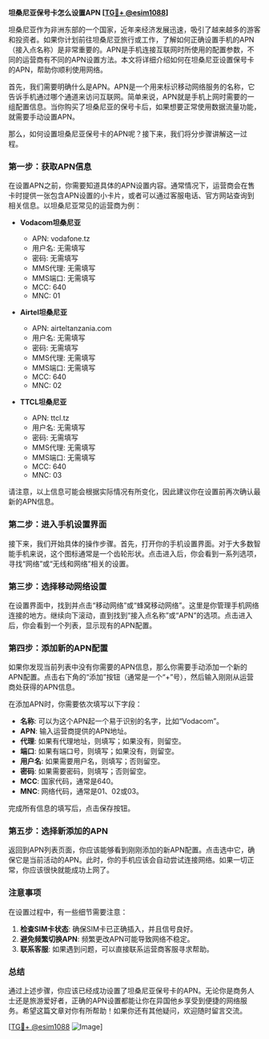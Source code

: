 **坦桑尼亚保号卡怎么设置APN [[TG💪+ @esim1088](https://t.me/s/esim1088)]**

坦桑尼亚作为非洲东部的一个国家，近年来经济发展迅速，吸引了越来越多的游客和投资者。如果你计划前往坦桑尼亚旅行或工作，了解如何正确设置手机的APN（接入点名称）是非常重要的。APN是手机连接互联网时所使用的配置参数，不同的运营商有不同的APN设置方法。本文将详细介绍如何在坦桑尼亚设置保号卡的APN，帮助你顺利使用网络。

首先，我们需要明确什么是APN。APN是一个用来标识移动网络服务的名称，它告诉手机通过哪个通道来访问互联网。简单来说，APN就是手机上网时需要的一组配置信息。当你购买了坦桑尼亚的保号卡后，如果想要正常使用数据流量功能，就需要手动设置APN。

那么，如何设置坦桑尼亚保号卡的APN呢？接下来，我们将分步骤讲解这一过程。

### 第一步：获取APN信息

在设置APN之前，你需要知道具体的APN设置内容。通常情况下，运营商会在售卡时提供一张包含APN设置的小卡片，或者可以通过客服电话、官方网站查询到相关信息。以坦桑尼亚常见的运营商为例：

- **Vodacom坦桑尼亚**
  - APN: vodafone.tz
  - 用户名: 无需填写
  - 密码: 无需填写
  - MMS代理: 无需填写
  - MMS端口: 无需填写
  - MCC: 640
  - MNC: 01

- **Airtel坦桑尼亚**
  - APN: airteltanzania.com
  - 用户名: 无需填写
  - 密码: 无需填写
  - MMS代理: 无需填写
  - MMS端口: 无需填写
  - MCC: 640
  - MNC: 02

- **TTCL坦桑尼亚**
  - APN: ttcl.tz
  - 用户名: 无需填写
  - 密码: 无需填写
  - MMS代理: 无需填写
  - MMS端口: 无需填写
  - MCC: 640
  - MNC: 03

请注意，以上信息可能会根据实际情况有所变化，因此建议你在设置前再次确认最新的APN信息。

### 第二步：进入手机设置界面

接下来，我们开始具体的操作步骤。首先，打开你的手机设置界面。对于大多数智能手机来说，这个图标通常是一个齿轮形状。点击进入后，你会看到一系列选项，寻找“网络”或“无线和网络”相关的设置。

### 第三步：选择移动网络设置

在设置界面中，找到并点击“移动网络”或“蜂窝移动网络”。这里是你管理手机网络连接的地方。继续向下滚动，直到找到“接入点名称”或“APN”的选项。点击进入后，你会看到一个列表，显示现有的APN配置。

### 第四步：添加新的APN配置

如果你发现当前列表中没有你需要的APN信息，那么你需要手动添加一个新的APN配置。点击右下角的“添加”按钮（通常是一个“+”号），然后输入刚刚从运营商处获得的APN信息。

在添加APN时，你需要依次填写以下字段：
- **名称**: 可以为这个APN起一个易于识别的名字，比如“Vodacom”。
- **APN**: 输入运营商提供的APN地址。
- **代理**: 如果有代理地址，则填写；如果没有，则留空。
- **端口**: 如果有端口号，则填写；如果没有，则留空。
- **用户名**: 如果需要用户名，则填写；否则留空。
- **密码**: 如果需要密码，则填写；否则留空。
- **MCC**: 国家代码，通常是640。
- **MNC**: 网络代码，通常是01、02或03。

完成所有信息的填写后，点击保存按钮。

### 第五步：选择新添加的APN

返回到APN列表页面，你应该能够看到刚刚添加的新APN配置。点击选中它，确保它是当前活动的APN。此时，你的手机应该会自动尝试连接网络。如果一切正常，你应该很快就能成功上网了。

### 注意事项

在设置过程中，有一些细节需要注意：
1. **检查SIM卡状态**: 确保SIM卡已正确插入，并且信号良好。
2. **避免频繁切换APN**: 频繁更改APN可能导致网络不稳定。
3. **联系客服**: 如果遇到问题，可以直接联系运营商客服寻求帮助。

### 总结

通过上述步骤，你应该已经成功设置了坦桑尼亚保号卡的APN。无论你是商务人士还是旅游爱好者，正确的APN设置都能让你在异国他乡享受到便捷的网络服务。希望这篇文章对你有所帮助！如果你还有其他疑问，欢迎随时留言交流。

[[TG💪+ @esim1088](https://t.me/s/esim1088) ![Image](https://i.postimg.cc/4NQfJmqS/Snipaste-2025-05-13-00-14-12.png)]